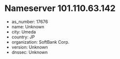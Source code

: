 # Nameserver 101.110.63.142

* as_number: 17676
* name: Unknown
* city: Umeda
* country: JP
* organization: SoftBank Corp.
* version: Unknown
* dnssec: Unknown
